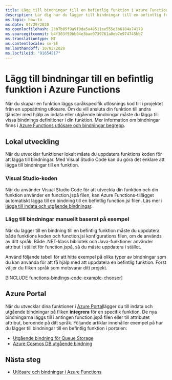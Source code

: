 ```yaml
---
title: Lägg till bindningar till en befintlig funktion i Azure Functions
description: Lär dig hur du lägger till bindningar till en befintlig funktion i Azure Functions-projektet.
ms.topic: how-to
ms.date: 04/29/2020
ms.openlocfilehash: 23b7b05f9a9f9da5a48511ee555e3b6184a74179
ms.sourcegitcommit: b4f303f59bb04e3bae0739761a0eb7e974745bb7
ms.translationtype: MT
ms.contentlocale: sv-SE
ms.lasthandoff: 10/02/2020
ms.locfileid: "91654217"
---
```

# <a name="add-bindings-to-an-existing-function-in-azure-functions"></a>Lägg till bindningar till en befintlig funktion i Azure Functions

När du skapar en funktion läggs språkspecifik utlösnings kod till i projektet från en uppsättning utlösare. Om du vill ansluta din funktion till andra tjänster med hjälp av indata eller utgående bindningar måste du lägga till vissa bindnings definitioner i din funktion. Mer information om bindningar finns i [Azure Functions utlösare och bindningar begrepp](functions-triggers-bindings.md).

## <a name="local-development"></a>Lokal utveckling       

När du utvecklar funktioner lokalt måste du uppdatera funktions koden för att lägga till bindningar. Med Visual Studio Code kan du göra det enklare att lägga till bindningar till en funktion.  

### <a name="visual-studio-code"></a>Visual Studio-koden

När du använder Visual Studio Code för att utveckla din funktion och din funktion använder en function.jspå filen, kan Azure Functions-tillägget automatiskt lägga till en bindning till en befintlig function.jsi filen. Läs mer i [lägga till indata och utgående bindningar](functions-develop-vs-code.md#add-input-and-output-bindings).   

### <a name="manually-add-bindings-based-on-examples"></a>Lägg till bindningar manuellt baserat på exempel

När du lägger till en bindning till en befintlig funktion måste du uppdatera både funktions koden och function.jsi konfigurations filen, om de används av ditt språk. Både .NET-klass bibliotek och Java-funktioner använder attribut i stället för function.jspå, så du måste uppdatera i stället.

Använd följande tabell för att hitta exempel på olika typer av bindningar som du kan använda för att få hjälp med att uppdatera en befintlig funktion. Först väljer du fliken språk som motsvarar ditt projekt. 

[!INCLUDE [functions-bindings-code-example-chooser](../../includes/functions-bindings-code-example-chooser.md)]

## <a name="azure-portal"></a>Azure Portal

När du utvecklar dina funktioner i [Azure Portal](https://portal.azure.com)lägger du till indata och utgående bindningar på fliken **integrera** för en specifik funktion. De nya bindningarna läggs till i antingen function.jspå filen eller till attributet attribut, beroende på ditt språk. Följande artiklar innehåller exempel på hur du lägger till bindningar till en befintlig funktion i portalen:

+ [Utgående bindning för Queue Storage](functions-integrate-storage-queue-output-binding.md)
+ [Azure Cosmos DB utgående bindning](functions-integrate-store-unstructured-data-cosmosdb.md)

## <a name="next-steps"></a>Nästa steg

+ [Utlösare och bindningar i Azure Functions](functions-triggers-bindings.md)
